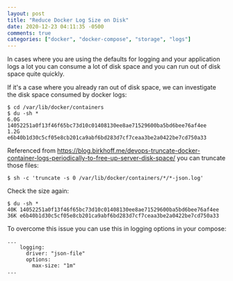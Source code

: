 ```yaml
---
layout: post
title: "Reduce Docker Log Size on Disk"
date: 2020-12-23 04:11:35 -0500
comments: true
categories: ["docker", "docker-compose", "storage", "logs"]
---
```


In cases where you are using the defaults for logging and your application logs a lot you can consume a lot of disk space and you can run out of disk space quite quickly.

If it's a case where you already ran out of disk space, we can investigate the disk space consumed by docker logs:

```
$ cd /var/lib/docker/containers
$ du -sh *
6.0G	14052251a0f13f46f65bc73d10c01408130ee8ae71529600ba5bd6bee76af4ee
1.2G	e6b40b1d30c5cf05e8cb201ca9abf6bd283d7cf7ceaa3be2a0422be7cd750a33
```

Referenced from https://blog.birkhoff.me/devops-truncate-docker-container-logs-periodically-to-free-up-server-disk-space/ you can truncate those files:

```
$ sh -c 'truncate -s 0 /var/lib/docker/containers/*/*-json.log'
```

Check the size again:

```
$ du -sh *
40K	14052251a0f13f46f65bc73d10c01408130ee8ae71529600ba5bd6bee76af4ee
36K	e6b40b1d30c5cf05e8cb201ca9abf6bd283d7cf7ceaa3be2a0422be7cd750a33
```

To overcome this issue you can use this in logging options in your compose:

```
...
    logging:
      driver: "json-file"
      options:
        max-size: "1m"
...
```

